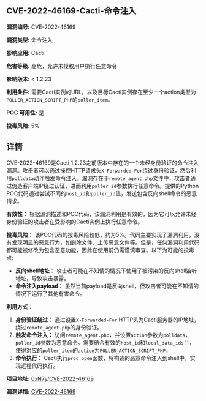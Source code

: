 ## CVE-2022-46169-Cacti-命令注入

**漏洞编号:** CVE-2022-46169

**漏洞类型:** 命令注入

**影响应用:** Cacti

**危害等级:** 高危，允许未授权用户执行任意命令

**影响版本:** < 1.2.23

**利用条件:** 需要Cacti实例的URL，以及目标Cacti实例存在至少一个action类型为`POLLER_ACTION_SCRIPT_PHP`的`poller_item`。

**POC 可用性:** 是

**投毒风险:** 5%

## 详情

CVE-2022-46169是Cacti 1.2.23之前版本中存在的一个未经身份验证的命令注入漏洞。攻击者可以通过操控HTTP请求头`X-Forwarded-For`绕过身份验证，然后利用`polldata`动作触发命令注入。漏洞存在于`remote_agent.php`文件中，攻击者通过伪造客户端IP绕过认证，进而利用`poller_id`参数执行任意命令。提供的Python POC代码通过尝试不同的`host_id`和`poller_id`值，发送包含反向shell命令的恶意请求。 

**有效性：**
根据漏洞描述和POC代码，该漏洞利用是有效的，因为它可以允许未经身份验证的攻击者在受影响的Cacti实例上执行任意命令。

**投毒风险：**
该POC代码的投毒风险较低，约为5%。代码主要实现了漏洞利用，没有发现明显的恶意行为，如删除文件、上传恶意文件等。但是，任何漏洞利用代码都可能被修改为包含恶意功能，因此在使用前仍需谨慎审查。以下为可能的投毒点:

*   **反向shell地址：** 攻击者可能在不知情的情况下使用了被污染的反向shell监听地址，导致攻击暴露。
*   **命令注入payload：** 虽然当前payload是反向shell，但攻击者可能在不知情的情况下运行了其他有害命令。

**利用方式：**
1.  **身份验证绕过：** 通过设置`X-Forwarded-For` HTTP头为Cacti服务器的IP地址，绕过`remote_agent.php`的身份验证。
2.  **触发命令注入：** 访问`remote_agent.php`，并设置`action`参数为`polldata`，`poller_id`参数为恶意命令。需要结合有效的`host_id`和`local_data_ids[]`，使得对应的`poller_item`的`action`为`POLLER_ACTION_SCRIPT_PHP`。
3.  **命令执行：** Cacti执行`proc_open`函数，将构造的恶意命令注入到shell中，实现远程代码执行。

**项目地址:** [0xN7y/CVE-2022-46169](https://github.com/0xN7y/CVE-2022-46169)

**漏洞详情:** [CVE-2022-46169](https://nvd.nist.gov/vuln/detail/CVE-2022-46169)